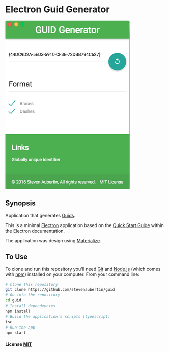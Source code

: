 # Electron Guid Generator

![alt](https://github.com/stevenaubertin/pictures/blob/master/guid/preview.png)

## Synopsis

Application that generates [Guids](https://en.wikipedia.org/wiki/Globally_unique_identifier).

This is a minimal [Electron](http://electron.atom.io) application based on the [Quick Start Guide](http://electron.atom.io/docs/latest/tutorial/quick-start) within the Electron documentation.

The application was design using [Materialize](http://materializecss.com/).

## To Use

To clone and run this repository you'll need [Git](https://git-scm.com) and [Node.js](https://nodejs.org/en/download/) (which comes with [npm](http://npmjs.com)) installed on your computer. From your command line:

```bash
# Clone this repository
git clone https://github.com/stevenaubertin/guid
# Go into the repository
cd guid
# Install dependencies
npm install
# Build the application's scripts (typescript)
tsc
# Run the app
npm start
```

#### License [MIT](LICENSE)

